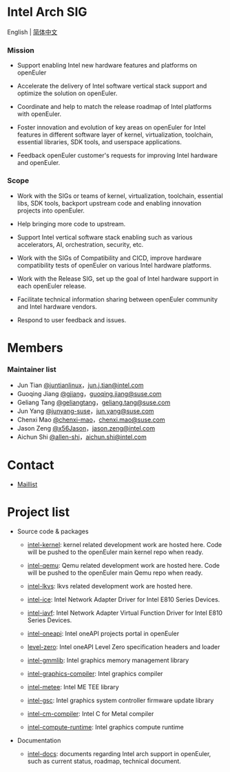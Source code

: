 # Intel Arch SIG
English | [简体中文](./README_cn.md)

### Mission

- Support enabling Intel new hardware features and platforms on openEuler

- Accelerate the delivery of Intel software vertical stack support and optimize the solution on openEuler.

- Coordinate and help to match the release roadmap of Intel platforms with openEuler.

- Foster innovation and evolution of key areas on openEuler for Intel features in different software layer of kernel, virtualization, toolchain, essential libraries, SDK tools, and userspace applications.

- Feedback openEuler customer's requests for improving Intel hardware and openEuler.

### Scope

- Work with the SIGs or teams of kernel, virtualization, toolchain, essential libs, SDK tools, backport upstream code and enabling innovation projects into openEuler.

- Help bringing more code to upstream.

- Support Intel vertical software stack enabling such as various accelerators, AI, orchestration, security, etc.

- Work with the SIGs of Compatibility and CICD, improve hardware compatibility tests of openEuler on various Intel hardware platforms.

- Work with the Release SIG, set up the goal of Intel hardware support in each openEuler release.

- Facilitate technical information sharing between openEuler community and Intel hardware vendors.

- Respond to user feedback and issues.

# Members

### Maintainer list

- Jun Tian [@juntianlinux](https://gitee.com/juntianlinux)，jun.j.tian@intel.com
- Guoqing Jiang [@gjiang](https://gitee.com/gjiang)，guoqing.jiang@suse.com
- Geliang Tang [@geliangtang](https://gitee.com/geliangtang)，geliang.tang@suse.com
- Jun Yang [@junyang-suse](https://gitee.com/junyang-suse)，jun.yang@suse.com
- Chenxi Mao [@chenxi-mao](https://gitee.com/chenxi-mao)，chenxi.mao@suse.com
- Jason Zeng [@x56Jason](https://gitee.com/x56Jason)，jason.zeng@intel.com
- Aichun Shi [@allen-shi](https://gitee.com/allen-shi)，aichun.shi@intel.com

# Contact

- [Maillist](mailto:sig-intel-arch@openeuler.org)


# Project list

- Source code & packages
  - [intel-kernel](https://gitee.com/openeuler/Intel-kernel): kernel related development work are hosted here. Code will be pushed to the openEuler main kernel repo when ready.

  - [intel-qemu](https://gitee.com/openeuler/intel-qemu): Qemu related development work are hosted here. Code will be pushed to the openEuler main Qemu repo when ready.

  - [intel-lkvs](https://gitee.com/openeuler/intel-lkvs): lkvs related development work are hosted here.

  - [intel-ice](https://gitee.com/openeuler/intel-ice): Intel Network Adapter Driver for Intel E810 Series Devices.

  - [intel-iavf](https://gitee.com/openeuler/intel-iavf): Intel Network Adapter Virtual Function Driver for Intel E810 Series Devices.

  - [intel-oneapi](https://gitee.com/openeuler/intel-oneapi): Intel oneAPI projects portal in openEuler

  - [level-zero](https://gitee.com/src-openeuler/level-zero): Intel oneAPI Level Zero specification headers and loader

  - [intel-gmmlib](https://gitee.com/src-openeuler/intel-gmmlib): Intel graphics memory management library

  - [intel-graphics-compiler](https://gitee.com/src-openeuler/intel-graphics-compiler): Intel graphics compiler

  - [intel-metee](https://gitee.com/src-openeuler/intel-metee): Intel ME TEE library

  - [intel-gsc](https://gitee.com/src-openeuler/intel-gsc): Intel graphics system controller firmware update library

  - [intel-cm-compiler](https://gitee.com/src-openeuler/intel-cm-compiler): Intel C for Metal compiler

  - [intel-compute-runtime](https://gitee.com/src-openeuler/intel-compute-runtime): Intel graphics compute runtime

- Documentation
  - [intel-docs](https://gitee.com/openeuler/intel-docs): documents regarding Intel arch support in openEuler, such as current status, roadmap, technical document.
